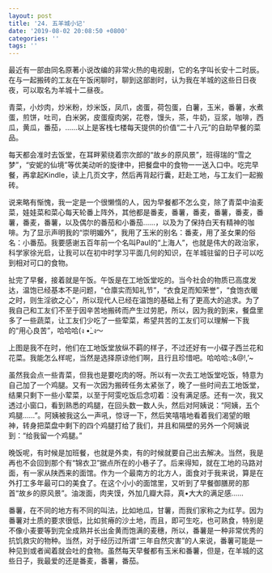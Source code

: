 ```yaml
---
layout: post
title: '24. 五羊城小记'
date: '2019-08-02 20:08:50 +0800'
categories: ''
tags: ''
---
```


最近有一部由同名原著小说改编的非常火热的电视剧，它的名字叫长安十二时辰。在与一起搬砖的工友在午饭闲聊时，聊到这部剧时，认为我在羊城的这些日日夜夜，可以取名为羊城十二昼夜。



青菜，小炒肉，炒米粉，炒米饭，凤爪，卤蛋，荷包蛋，白薯，玉米，番薯，水煮蛋，煎饼，吐司，白米粥，皮蛋瘦肉粥，花卷，馒头，茶，牛奶，豆浆，咖啡，西瓜，黄瓜，番茄，……以上是客栈七楼每天提供的价值“二十八元”的自助早餐的菜品。



每天都会准时去饭堂，在耳畔萦绕着宗次郎的“故乡的原风景”，班得瑞的“雪之梦”，“安妮的仙境”等优美动听的旋律中，把餐盘中的食物一一送入口中。吃完早餐，再拿起Kindle，读上几页文字，然后再背起行囊，赶赴工地，与工友们一起搬砖。



说来略有惭愧，我一定是一个很懒惰的人，因为早餐都不怎么变，除了青菜中油麦菜，娃娃菜和菜心每天轮番上阵外，其他都是番麦，番薯，番麦，番薯，番麦，番薯，番麦，番薯，以及偶尔的番茄和小番茄……，以及为了保持白天有精神的咖啡。为了显示声明我的“崇明媚外”，我用了玉米的别名：番麦，用了圣女果的俗名：小番茄。我要感谢五百年前一个名叫Paul的“上海人”，也就是伟大的政治家，科学家徐光启，让我可以在初中时学习平面几何的知识，在羊城驻留的日子可以吃到相对可口的食物。



扯完了早餐，接着就是午饭。午饭是在工地饭堂吃的。当今社会的物质已高度发达，温饱已经基本不是问题，“仓廪实而知礼节”，“衣食足而知荣誉”，“食饱衣暖之时，则生淫欲之心”，所以现代人已经在温饱的基础上有了更高大的追求。为了我自己和工友们不至于因辛苦地搬砖而产生过劳肥，所以，因为我的到来，餐盘里多了一些蔬菜，让工友们少吃了一些荤菜，希望共苦的工友们可以理解一下我的“用心良苦”，哈哈哈(ง •̀\_ง～





上图是我不在时，他们在工地饭堂放纵不羁的样子，不过还好有一小碟子西兰花和花菜。我能怎么样呢，当然是选择原谅他们啊，且行且珍惜吧。哈哈哈:;&@!,’~



虽然我会点一些青菜，但我也是要吃肉的呀。所以有一次去工地饭堂吃饭，特意为自己加了一个鸡腿。又有一次因为搬砖任务太紧张了，晚了一些时间去工地饭堂，结果只剩下一些小荤菜，以至于阿雯吃饭后念叨着：没有满足感。还有一次，我又透过小窗口，看到熟悉的鸡腿，在回头数一数人头，然后对阿姨说：“阿姨，五个鸡腿……”。阿姨被我这么一声吼，惊讶一下，然后笑嘻嘻地看着我们渴望的眼神，转身把菜盘中剩下的四个鸡腿打给了我们，并且和隔壁的另外一个阿姨说到：“给我留一个鸡腿。”



晚饭呢，有时候是加班餐，也就是外卖，有的时候就要自己出去解决。当然，我是再也不会回到那个有“锦衣卫”据点所在的小巷子了。后来得知，就在工地的马路对面，有一家从陕西来的面馆。作为一个最南方的北方人，面食对于我来说，算是在外打工多年最可口的美食了。在这个小小的面馆里，又听到了早餐御膳房的那首“故乡的原风景”。油泼面，肉夹馍，外加几瓣大蒜，真•大大的满足感……



番薯，在不同的地方有不同的叫法，比如地瓜，甘薯，而我们家称之为红芋。因为番薯对土质的要求很低，比如贫瘠的沙土地，而且，即可生吃，也可熟食，特别是不像小麦要等到完全成熟并长出金黄而饱满的麦穗，所以，番薯是一种非常优秀的抗饥救灾的物种。当然，对于经历过所谓“三年自然灾害”的人来说，番薯可能是一种见到或者闻着就会吐的食物。虽然每天早餐都有玉米和番薯，但是，在羊城的这些日子，我最爱的还是番麦，番薯，番茄。
